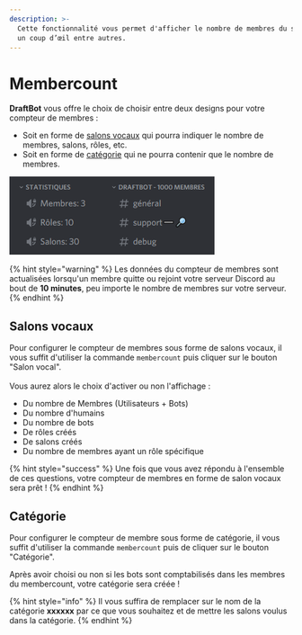 ```yaml
---
description: >-
  Cette fonctionnalité vous permet d'afficher le nombre de membres du serveur en
  un coup d’œil entre autres.
---
```


# Membercount

**DraftBot** vous offre le choix de choisir entre deux designs pour votre compteur de membres :

* Soit en forme de [salons vocaux](membercount.md#salons-vocaux) qui pourra indiquer le nombre de membres, salons, rôles, etc.
* Soit en forme de [catégorie](membercount.md#categorie) qui ne pourra contenir que le nombre de membres.

![](<../.gitbook/assets/image (17).png>)

{% hint style="warning" %}
Les données du compteur de membres sont actualisées lorsqu'un membre quitte ou rejoint votre serveur Discord au bout de **10 minutes**, peu importe le nombre de membres sur votre serveur.
{% endhint %}

## Salons vocaux

Pour configurer le compteur de membres sous forme de salons vocaux, il vous suffit d'utiliser la commande `membercount` puis cliquer sur le bouton "Salon vocal".\
\
Vous aurez alors le choix d'activer ou non l'affichage :&#x20;

* Du nombre de Membres (Utilisateurs + Bots)
* Du nombre d'humains
* Du nombre de bots
* De rôles créés&#x20;
* De salons créés
* Du nombre de membres ayant un rôle spécifique

{% hint style="success" %}
Une fois que vous avez répondu à l'ensemble de ces questions, votre compteur de membres en forme de salon vocaux sera prêt !
{% endhint %}

## Catégorie

Pour configurer le compteur de membre sous forme de catégorie, il vous suffit d'utiliser la commande `membercount` puis de cliquer sur le bouton "Catégorie".

Après avoir choisi ou non si les bots sont comptabilisés dans les membres du membercount, votre catégorie sera créée !

{% hint style="info" %}
Il vous suffira de remplacer sur le nom de la catégorie **xxxxxx** par ce que vous souhaitez et de mettre les salons voulus dans la catégorie.
{% endhint %}
